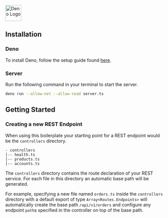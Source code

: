 <a href="https://deno.land"><img src="https://deno.land/logo.svg" alt="Deno Logo" width="50"/></a>

## Installation
### Deno
To install Deno, follow the setup guide found [here](https://deno.land/#installation).

### Server
Run the following command in your terminal to start the server.

```bash
deno run --allow-net --allow-read server.ts
```
## Getting Started
### Creating a new REST Endpoint
When using this boilerplate your starting point for a REST endpoint would be the `controllers` directory.

```
- controllers
|-- health.ts
|-- products.ts
|-- accounts.ts
```

The `controllers` directory contains the route declaration of your REST service. For each file in this directory an automatic base path will be generated. 

For example, specifying a new file named `orders.ts` inside the `controllers` directory with a default export of type `Array<Routes.Endpoints>` will automatically create the base path `/api/v1/orders` and configure any endpoint `path`s specified in the controller on top of the base path.